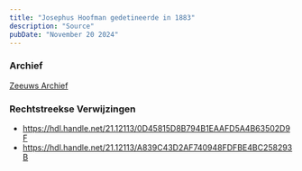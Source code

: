 ```yaml
---
title: "Josephus Hoofman gedetineerde in 1883"
description: "Source"
pubDate: "November 20 2024"
---
```


### Archief
[Zeeuws Archief](https://www.zeeuwsarchief.nl/)

### Rechtstreekse Verwijzingen
- https://hdl.handle.net/21.12113/0D45815D8B794B1EAAFD5A4B63502D9F
- https://hdl.handle.net/21.12113/A839C43D2AF740948FDFBE4BC258293B